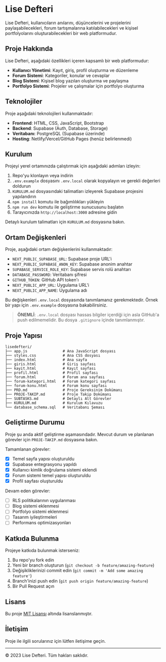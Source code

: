 # Lise Defteri

Lise Defteri, kullanıcıların anılarını, düşüncelerini ve projelerini paylaşabilecekleri, forum tartışmalarına katılabilecekleri ve kişisel portfolyolarını oluşturabilecekleri bir web platformudur.

## Proje Hakkında

Lise Defteri, aşağıdaki özellikleri içeren kapsamlı bir web platformudur:

- **Kullanıcı Yönetimi**: Kayıt, giriş, profil oluşturma ve düzenleme
- **Forum Sistemi**: Kategoriler, konular ve cevaplar
- **Blog Sistemi**: Kişisel blog yazıları oluşturma ve paylaşma
- **Portfolyo Sistemi**: Projeler ve çalışmalar için portfolyo oluşturma

## Teknolojiler

Proje aşağıdaki teknolojileri kullanmaktadır:

- **Frontend**: HTML, CSS, JavaScript, Bootstrap
- **Backend**: Supabase (Auth, Database, Storage)
- **Veritabanı**: PostgreSQL (Supabase üzerinde)
- **Hosting**: Netlify/Vercel/GitHub Pages (henüz belirlenmedi)

## Kurulum

Projeyi yerel ortamınızda çalıştırmak için aşağıdaki adımları izleyin:

1. Repo'yu klonlayın veya indirin
2. `.env.example` dosyasını `.env.local` olarak kopyalayın ve gerekli değerleri doldurun
3. `KURULUM.md` dosyasındaki talimatları izleyerek Supabase projesini yapılandırın
4. `npm install` komutu ile bağımlılıkları yükleyin
5. `npm run dev` komutu ile geliştirme sunucusunu başlatın
6. Tarayıcınızda `http://localhost:3000` adresine gidin

Detaylı kurulum talimatları için `KURULUM.md` dosyasına bakın.

## Ortam Değişkenleri

Proje, aşağıdaki ortam değişkenlerini kullanmaktadır:

- `NEXT_PUBLIC_SUPABASE_URL`: Supabase proje URL'i
- `NEXT_PUBLIC_SUPABASE_ANON_KEY`: Supabase anonim anahtar
- `SUPABASE_SERVICE_ROLE_KEY`: Supabase servis rolü anahtarı
- `DATABASE_PASSWORD`: Veritabanı şifresi
- `GITHUB_TOKEN`: GitHub API token'ı
- `NEXT_PUBLIC_APP_URL`: Uygulama URL'i
- `NEXT_PUBLIC_APP_NAME`: Uygulama adı

Bu değişkenleri `.env.local` dosyasında tanımlamanız gerekmektedir. Örnek bir yapı için `.env.example` dosyasına bakabilirsiniz.

> **ÖNEMLİ**: `.env.local` dosyası hassas bilgiler içerdiği için asla GitHub'a push edilmemelidir. Bu dosya `.gitignore` içinde tanımlanmıştır.

## Proje Yapısı

```
lisedefteri/
├── app.js                # Ana JavaScript dosyası
├── styles.css            # Ana CSS dosyası
├── index.html            # Ana sayfa
├── giris.html            # Giriş sayfası
├── kayit.html            # Kayıt sayfası
├── profil.html           # Profil sayfası
├── forum.html            # Forum ana sayfası
├── forum-kategori.html   # Forum kategori sayfası
├── forum-konu.html       # Forum konu sayfası
├── PRD.md                # Proje Gereksinim Dokümanı
├── PROJE-TAKIP.md        # Proje Takip Dokümanı
├── SUBTASKS.md           # Detaylı Alt Görevler
├── KURULUM.md            # Kurulum Kılavuzu
└── database_schema.sql   # Veritabanı Şeması
```

## Geliştirme Durumu

Proje şu anda aktif geliştirme aşamasındadır. Mevcut durum ve planlanan görevler için `PROJE-TAKIP.md` dosyasına bakın.

Tamamlanan görevler:
- [x] Temel sayfa yapısı oluşturuldu
- [x] Supabase entegrasyonu yapıldı
- [x] Kullanıcı kimlik doğrulama sistemi eklendi
- [x] Forum sistemi temel yapısı oluşturuldu
- [x] Profil sayfası oluşturuldu

Devam eden görevler:
- [ ] RLS politikalarının uygulanması
- [ ] Blog sistemi eklenmesi
- [ ] Portfolyo sistemi eklenmesi
- [ ] Tasarım iyileştirmeleri
- [ ] Performans optimizasyonları

## Katkıda Bulunma

Projeye katkıda bulunmak isterseniz:

1. Bu repo'yu fork edin
2. Yeni bir branch oluşturun (`git checkout -b feature/amazing-feature`)
3. Değişikliklerinizi commit edin (`git commit -m 'Add some amazing feature'`)
4. Branch'inizi push edin (`git push origin feature/amazing-feature`)
5. Bir Pull Request açın

## Lisans

Bu proje [MIT Lisansı](LICENSE) altında lisanslanmıştır.

## İletişim

Proje ile ilgili sorularınız için lütfen iletişime geçin.

---

© 2023 Lise Defteri. Tüm hakları saklıdır.